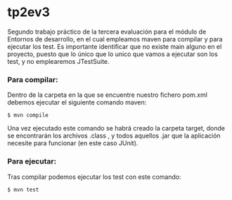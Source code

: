 # tp2ev3
Segundo trabajo práctico de la tercera evaluación para el módulo de Entornos de desarrollo, en el cual empleamos maven para compilar y para ejecutar los test. Es importante identificar que no existe main alguno en el proyecto, puesto que lo único que lo unico que vamos a ejecutar son los test, y no emplearemos JTestSuite. 

### Para compilar:

Dentro de la carpeta en la que se encuentre nuestro fichero pom.xml debemos ejecutar el siguiente comando maven: 

`$ mvn compile` 

Una vez ejecutado este comando se habrá creado la carpeta target, donde se encontrarán los archivos .class , y todos aquellos .jar que la aplicación necesite para funcionar (en este caso JUnit).

### Para ejecutar:

Tras compilar podemos ejecutar los test con este comando:

`$ mvn test`

